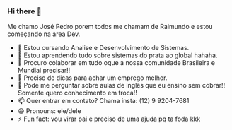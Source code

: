 ### Hi there 👋

Me chamo José Pedro porem todos me chamam de Raimundo e estou começando na area Dev.

- 🔭 Estou cursando Analise e Desenvolvimento de Sistemas.
- 🌱 Estou aprendendo tudo sobre sistemas do prata ao global hahaha.
- 👯 Procuro colaborar em tudo oque a nossa comunidade Brasileira e Mundial precisar!!
- 🤔 Preciso de dicas para achar um emprego melhor.
- 💬 Pode me perguntar sobre aulas de inglês que eu ensino sem cobrar!! Somente quero conhecimento em troca!!
- 📫 Quer entrar em contato? Chama insta: (12) 9 9204-7681
- 😄 Pronouns: ele/dele
- ⚡ Fun fact: vou virar pai e preciso de uma ajuda pq ta foda kkk
